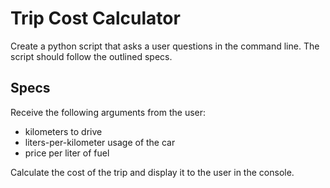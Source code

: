 # Trip Cost Calculator

Create a python script that asks a user questions in the command line. The script should follow the outlined specs.

## Specs

Receive the following arguments from the user:

- kilometers to drive
- liters-per-kilometer usage of the car 
- price per liter of fuel

Calculate the cost of the trip and display it to the user in the console.
